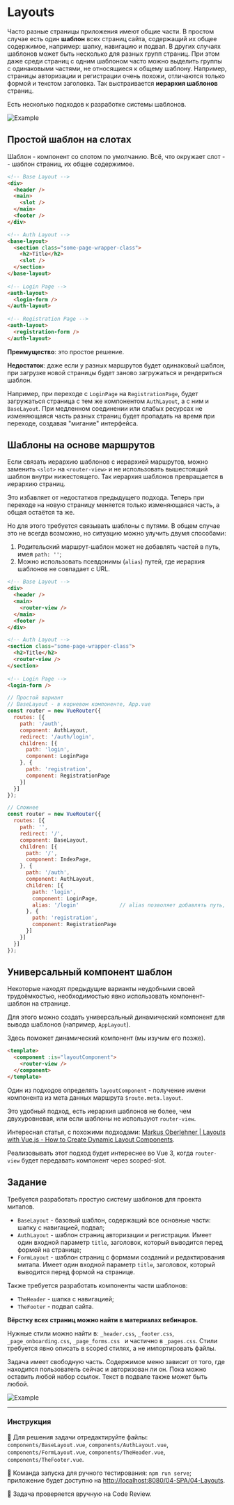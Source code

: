 # Layouts

Часто разные страницы приложения имеют общие части. В простом случае есть один **шаблон** всех страниц сайта, содержащий их общее содержимое, например: шапку, навигацию и подвал.  В других случаях шаблонов может быть несколько для разных групп страниц. При этом даже среди страниц с одним шаблоном часто можно выделить группы с одинаковыми частями, не относящиеся к общему шаблону. Например, страницы авторизации и регистрации очень похожи, отличаются только формой и текстом заголовка. Так выстраивается **иерархия шаблонов** страниц.

Есть несколько подходов к разработке системы шаблонов.

<img src="https://i.imgur.com/FATiOGx.png" alt="Example" style="max-width: 100%" />

## Простой шаблон на слотах

Шаблон - компонент со слотом по умолчанию. Всё, что окружает слот -- шаблон страниц, их общее содержимое.

```html
<!-- Base Layout -->
<div>
  <header />
  <main>
    <slot />    
  </main>
  <footer />
</div>

<!-- Auth Layout -->
<base-layout>
  <section class="some-page-wrapper-class">
    <h2>Title</h2>
    <slot />
  </section>
</base-layout>
 
<!-- Login Page -->
<auth-layout>
  <login-form />
</auth-layout>
 
<!-- Registration Page -->
<auth-layout>
  <registration-form />
</auth-layout>
```

**Преимущество**: это простое решение.

**Недостаток**: даже если у разных маршрутов будет одинаковый шаблон, при загрузке новой страницы будет заново загружаться и рендериться шаблон.

Например, при переходе с `LoginPage` на `RegistrationPage`, будет загружаться страница с тем же компонентом `AuthLayout`, а с ним и `BaseLayout`. При медленном соединении или слабых ресурсах не изменяющаяся часть разных страниц будет пропадать на время при переходе, создавая "мигание" интерфейса.

## Шаблоны на основе маршрутов

Если связать иерархию шаблонов с иерархией маршрутов, можно заменить `<slot>` на `<router-view>` и не использовать вышестоящий шаблон внутри нижестоящего. Так иерархия шаблонов превращается в иерархию страниц.

Это избавляет от недостатков предыдущего подхода. Теперь при переходе на новую страницу меняется только изменяющаяся часть, а общая остаётся та же.

Но для этого требуется связывать шаблоны с путями. В общем случае это не всегда возможно, но ситуацию можно улучить двумя способами:
1. Родительский маршрут-шаблон может не добавлять частей в путь, имея `path: ''`;
2. Можно использовать псевдонимы (`alias`) путей, где иерархия шаблонов не совпадает с URL.

```html
<!-- Base Layout -->
<div>
  <header />
  <main>
    <router-view />    
  </main>
  <footer />
</div>

<!-- Auth Layout -->
<section class="some-page-wrapper-class">
  <h2>Title</h2>
  <router-view />
</section>
 
<!-- Login Page -->
<login-form />
```

```javascript
// Простой вариант
// BaseLayout - в корневом компоненте, App.vue
const router = new VueRouter({
  routes: [{
    path: '/auth',
    component: AuthLayout,
    redirect: '/auth/login',
    children: [{
      path: 'login',
      component: LoginPage
    }, {
      path: 'registration',
      component: RegistrationPage
    }]
  }]
});
```

```javascript
// Сложнее
const router = new VueRouter({
  routes: [{
    path: '',
    redirect: '/',
    component: BaseLayout,
    children: [{
      path: '/',
      component: IndexPage,
    }, {
      path: '/auth',
      component: AuthLayout,
      children: [{
        path: 'login',
        component: LoginPage,
        alias: '/login'             // alias позволяет добавлять путь, не связанный с иерархией путей
      }, {
        path: 'registration',
        component: RegistrationPage
      }]
    }]
  }]
});
```

## Универсальный компонент шаблон

Некоторые находят предыдущие варианты неудобными своей трудоёмкостью, необходимостью явно использовать компонент-шаблон на странице.

Для этого можно создать универсальный динамический компонент для вывода шаблонов (например, `AppLayout`).

Здесь поможет динамический компонент (мы изучим его позже).

```html
<template>
  <component :is="layoutComponent">
    <router-view />
  </component>
</template>
```
Один из подходов определять `layoutComponent` - получение имени компонента из мета данных маршрута `$route.meta.layout`.

Это удобный подход, есть иерархия шаблонов не более, чем двухуровневая, или если шаблоны не используют `router-view`.

Интересная статья, с похожими подходами: [Markus Oberlehner | Layouts with Vue.js - How to Create Dynamic Layout Components](https://markus.oberlehner.net/blog/dynamic-vue-layout-components/).

Реализовывать этот подход будет интереснее во Vue 3, когда `router-view` будет передавать компонент через scoped-slot.

## Задание

Требуется разработать простую систему шаблонов для проекта митапов.

- `BaseLayout` - базовый шаблон, содержащий все основные части: шапку с навигацией, подвал; 
- `AuthLayout` - шаблон страниц авторизации и регистрации. Имеет один входной параметр `title`, заголовок, который выводится перед формой на странице; 
- `FormLayout` - шаблон страниц с формами созданий и редактирования митапа. Имеет один входной параметр `title`, заголовок, который выводится перед формой на странице. 

Также требуется разработать компоненты части шаблонов:
- `TheHeader` - шапка с навигацией;
- `TheFooter` - подвал сайта.

**Вёрстку всех страниц можно найти в материалах вебинаров.**

Нужные стили можно найти в: `_header.css`, `_footer.css`, `_page_onboarding.css`, `_page_forms.css ` и частично в `_pages.css`. Стили требуется явно описать в scoped стилях, а не импортировать файлы. 

Задача имеет свободную часть. Содержимое меню зависит от того, где находится пользователь сейчас и авторизован ли он. Пока можно оставить любой набор ссылок. Текст в подвале также может быть любой. 

<img src="https://i.imgur.com/8dOjt5J.png" style="max-width: 100%" alt="Example" />

---

### Инструкция

📝 Для решения задачи отредактируйте файлы: `components/BaseLayout.vue`, `components/AuthLayout.vue`, `components/FormLayout.vue`, `components/TheHeader.vue`, `components/TheFooter.vue`.

🚀 Команда запуска для ручного тестирования: `npm run serve`;<br>
приложение будет доступно на [http://localhost:8080/04-SPA/04-Layouts](http://localhost:8080/04-SPA/04-Layouts).

💬 Задача проверяется вручную на Code Review.
